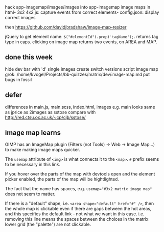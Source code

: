 
hack app-imagemap/images/images into app-imagemap
image maps in html- 3x2 4x2
js: capture events from correct elements-
config.json: display correct images

then https://github.com/davidjbradshaw/image-map-resizer


jQuery to get element name: `$("#elementId").prop('tagName');`. returns tag type in caps. 
clicking on image map returns two events, on AREA and MAP.

## done this week

hide dev bar with 'd'
single images create
switch versions script
image map grok: /home/kvogel/Projects/bb-quizzes/matrix/dev/image-map.md
put bugs in fossil


## defer

differences in main.js, main.scss, index.html, images
e.g.  main looks same as jprice as 2images as sstose
compare with http://red.ctsu.ox.ac.uk/~cp/cjb/sstose/



## image map learns

GIMP has an ImageMap plugin (Filters (not Tools) -> Web -> Image Map...) to make making image maps quicker.

The `usemap` attribute of `<img>` is what connects it to the `<map>`. `#` prefix seems to be necessary in this link.

If you hover over the parts of the map with devtools open and the element picker enabled, the parts of the map will be hightlighted.

The fact that the name has spaces, e.g. `usemap="#3x2 matrix image map"` does not seem to matter.

If there is a "default" shape, i.e. `<area shape="default" href="#" />`, then the whole map is clickable even if there are gaps between the hot areas, and this specifies the default link - not what we want in this case. i.e. removing this line means the spaces between the choices in the matrix lower grid (the "palette") are not clickable.

